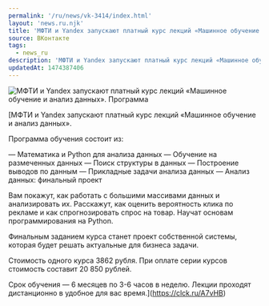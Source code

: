 ```yaml
---
permalink: '/ru/news/vk-3414/index.html'
layout: 'news.ru.njk'
title: 'МФТИ и Yandex запускают платный курс лекций «Машинное обучение и анализ данных».'
source: ВКонтакте
tags:
  - news_ru
description: 'МФТИ и Yandex запускают платный курс лекций «Машинное обучение и анализ данных».'
updatedAt: 1474387406
---
```

![МФТИ и Yandex запускают платный курс лекций «Машинное обучение и анализ данных». Программа](https://sun9-74.userapi.com/c636227/v636227484/26805/6vkp13Cay6A.jpg)

[МФТИ и Yandex запускают платный курс лекций «Машинное обучение и анализ данных».

Программа обучения состоит из:

— Математика и Python для анализа данных
— Обучение на размеченных данных
— Поиск структуры в данных
— Построение выводов по данным
— Прикладные задачи анализа данных
— Анализ данных: финальный проект

Вам покажут, как работать с большими массивами данных и анализировать их. Расскажут, как оценить вероятность клика по рекламе и как спрогнозировать спрос на товар. Научат основам программирования на Python.

Финальным заданием курса станет проект собственной системы, которая будет решать актуальные для бизнеса задачи.

Стоимость одного курса 3862 рубля. При оплате серии курсов стоимость составит 20 850 рублей.

Срок обучения — 6 месяцев по 3-6 часов в неделю. Лекции проходят дистанционно в удобное для вас время.](https://clck.ru/A7vHB)
